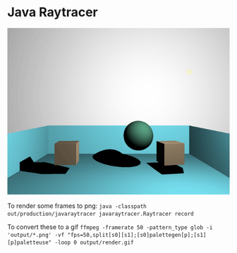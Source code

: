 # Java Raytracer

![foo](/output/render.gif "Raytraced rendered scene")

To render some frames to png:
`java -classpath out/production/javaraytracer javaraytracer.Raytracer record`

To convert these to a gif
`ffmpeg -framerate 50 -pattern_type glob -i 'output/*.png' -vf "fps=50,split[s0][s1];[s0]palettegen[p];[s1][p]paletteuse" -loop 0 output/render.gif`
